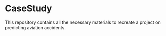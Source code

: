 # CaseStudy
This repository contains all the necessary materials to recreate a project on predicting aviation accidents.
